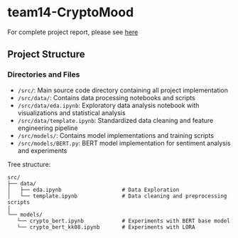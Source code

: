 # team14-CryptoMood

For complete project report, please see [here](https://github.gatech.edu/pages/asreeraj3/team14-CryptoMood/)

## Project Structure

### Directories and Files
- `/src/`: Main source code directory containing all project implementation
- `/src/data/`: Contains data processing notebooks and scripts
- `/src/data/eda.ipynb`: Exploratory data analysis notebook with visualizations and statistical analysis
- `/src/data/template.ipynb`: Standardized data cleaning and feature engineering pipeline
- `/src/models/`: Contains model implementations and training scripts
- `/src/models/BERT.py`: BERT model implementation for sentiment analysis and experiments

Tree structure:
```
src/
├── data/
│   ├── eda.ipynb                   # Data Exploration
│   └── template.ipynb              # Data cleaning and preprocessing scripts
│
└── models/
   └── crypto_bert.ipynb            # Experiments with BERT base model 
   └── crypto_bert_kk08.ipynb       # Experiments with LORA

```

